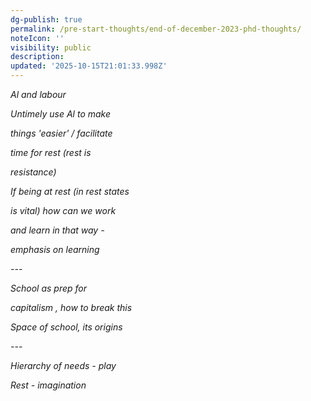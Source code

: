 ```yaml
---
dg-publish: true
permalink: /pre-start-thoughts/end-of-december-2023-phd-thoughts/
noteIcon: ''
visibility: public
description:
updated: '2025-10-15T21:01:33.998Z'
---
```

_Al and labour_

_Untimely use Al to make_

_things 'easier' / facilitate_

_time for rest (rest is_

_resistance)_

_If being at rest (in rest states_

_is vital) how can we work_

_and learn in that way -_

_emphasis on learning_

_---_

_School as prep for_

_capitalism , how to break this_

_Space of school, its origins_

_---_

_Hierarchy of needs - play_

_Rest - imagination_
